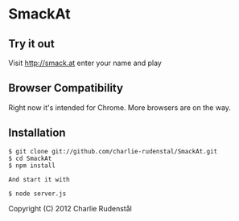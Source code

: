 SmackAt
=======

Try it out
----------
Visit http://smack.at enter your name and play

Browser Compatibility
---------------------
Right now it's intended for Chrome. More browsers are on the way.

Installation
------------
	$ git clone git://github.com/charlie-rudenstal/SmackAt.git
	$ cd SmackAt
	$ npm install

	And start it with

	$ node server.js


Copyright (C) 2012 Charlie Rudenstål